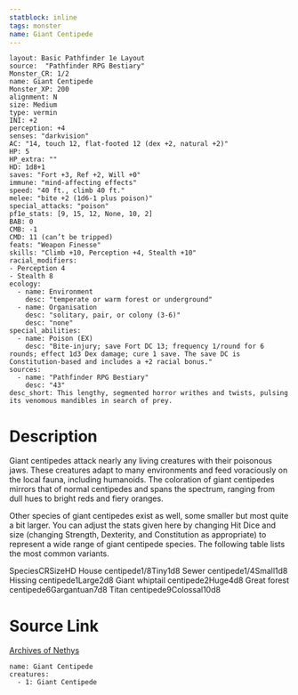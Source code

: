 ```yaml
---
statblock: inline
tags: monster
name: Giant Centipede
---
```

```statblock
layout: Basic Pathfinder 1e Layout
source:  "Pathfinder RPG Bestiary"
Monster_CR: 1/2
name: Giant Centipede
Monster_XP: 200
alignment: N
size: Medium
type: vermin
INI: +2
perception: +4
senses: "darkvision"
AC: "14, touch 12, flat-footed 12 (dex +2, natural +2)"
HP: 5
HP_extra: ""
HD: 1d8+1
saves: "Fort +3, Ref +2, Will +0"
immune: "mind-affecting effects"
speed: "40 ft., climb 40 ft."
melee: "bite +2 (1d6-1 plus poison)"
special_attacks: "poison"
pf1e_stats: [9, 15, 12, None, 10, 2]
BAB: 0
CMB: -1
CMD: 11 (can’t be tripped)
feats: "Weapon Finesse"
skills: "Climb +10, Perception +4, Stealth +10"
racial_modifiers:
- Perception 4
- Stealth 8
ecology:
  - name: Environment
    desc: "temperate or warm forest or underground"
  - name: Organisation
    desc: "solitary, pair, or colony (3-6)"
    desc: "none"
special_abilities:
  - name: Poison (EX)
    desc: "Bite-injury; save Fort DC 13; frequency 1/round for 6 rounds; effect 1d3 Dex damage; cure 1 save. The save DC is Constitution-based and includes a +2 racial bonus."
sources:
  - name: "Pathfinder RPG Bestiary"
    desc: "43"
desc_short: This lengthy, segmented horror writhes and twists, pulsing its venomous mandibles in search of prey.
```
# Description
Giant centipedes attack nearly any living creatures with their poisonous jaws. These creatures adapt to many environments and feed voraciously on the local fauna, including humanoids. The coloration of giant centipedes mirrors that of normal centipedes and spans the spectrum, ranging from dull hues to bright reds and fiery oranges.

Other species of giant centipedes exist as well, some smaller but most quite a bit larger. You can adjust the stats given here by changing Hit Dice and size (changing Strength, Dexterity, and Constitution as appropriate) to represent a wide range of giant centipede species. The following table lists the most common variants.

SpeciesCRSizeHD House centipede1/8Tiny1d8 Sewer centipede1/4Small1d8 Hissing centipede1Large2d8 Giant whiptail centipede2Huge4d8 Great forest centipede6Gargantuan7d8 Titan centipede9Colossal10d8
# Source Link
[Archives of Nethys](https://aonprd.com/MonsterDisplay.aspx?ItemName=Giant%20Centipede)
```encounter-table
name: Giant Centipede
creatures:
  - 1: Giant Centipede
```
